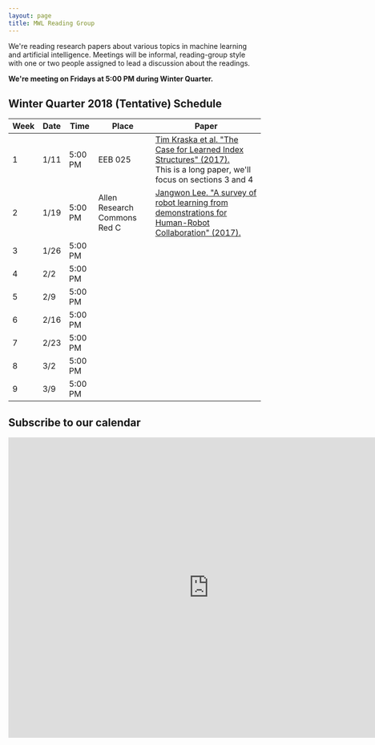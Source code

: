 ```yaml
---
layout: page
title: MWL Reading Group
---
```


We're reading research papers about various topics in machine learning and
artificial intelligence. Meetings will be informal, reading-group style with one
or two people assigned to lead a discussion about the readings.

**We're meeting on Fridays at 5:00 PM during Winter Quarter.**

## Winter Quarter 2018 (Tentative) Schedule

| Week | Date | Time | Place | Paper |
|------|------|---------|---------|----------------------------------------------------------------------------------------------------------------------------------------------------------------------------------------------------------------------------------------------------------------|
| 1 | 1/11 | 5:00 PM | EEB 025 | [Tim Kraska et al. "The Case for Learned Index Structures" (2017).](https://www.semanticscholar.org/paper/The-Case-for-Learned-Index-Structures-Kraska-Beutel/64a418a61bc7e427fd33980764759db646e48ceb) <br> This is a long paper, we'll focus on sections 3 and 4 |
| 2 | 1/19 | 5:00 PM | Allen Research Commons Red C | [Jangwon Lee. "A survey of robot learning from demonstrations for Human-Robot Collaboration" (2017).](https://arxiv.org/abs/1710.08789) |
| 3 | 1/26 | 5:00 PM |  |  |
| 4 | 2/2 | 5:00 PM |  |  |
| 5 | 2/9 | 5:00 PM |  |  |
| 6 | 2/16 | 5:00 PM |  |  |
| 7 | 2/23 | 5:00 PM |  |  |
| 8 | 3/2 | 5:00 PM |  |  |
| 9 | 3/9 | 5:00 PM |  |  |


## Subscribe to our calendar

<iframe src="https://calendar.google.com/calendar/embed?src=n1h36rcrbe7fj7fk78bthomjt8%40group.calendar.google.com&ctz=America/Los_Angeles" style="border: 0" width="800" height="600" frameborder="0" scrolling="no"></iframe>
